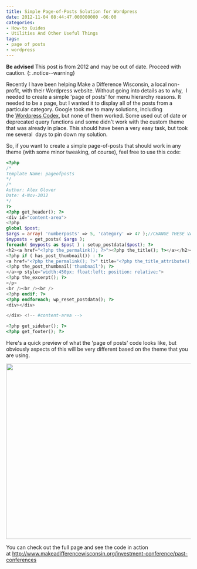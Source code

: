 ```yaml
---
title: Simple Page-of-Posts Solution for Wordpress
date: 2012-11-04 08:44:47.000000000 -06:00
categories:
- How-to Guides
- Utilities And Other Useful Things
tags:
- page of posts
- wordpress
---
```


**Be advised** This post is from 2012 and may be out of date. Proceed with caution. 
{: .notice--warning}

<p>Recently I have been helping Make a Difference Wisconsin, a local non-profit, with their Wordpress website. Without going into details as to why,  I needed to create a simple 'page of posts' for menu hierarchy reasons. It needed to be a page, but I wanted it to display all of the posts from a particular category. Google took me to many solutions, including the <a href="http://codex.wordpress.org/Pages#A_Page_of_Posts" target="_blank">Wordpress Codex</a>, but none of them worked. Some used out of date or deprecated query functions and some didn't work with the custom theme that was already in place. This should have been a very easy task, but took me several  days to pin down my solution.</p>
<p>So, if you want to create a simple page-of-posts that should work in any theme (with some minor tweaking, of course), feel free to use this code:</p>


```php
<?php
/*
Template Name: pageofposts
*/
/*
Author: Alex Glover
Date: 4-Nov-2012
*/
?>
<?php get_header(); ?>
<div id="content-area">
<?php
global $post;
$args = array( 'numberposts' => 5, 'category' => 47 );//CHANGE THESE VALUES AS NEEDED
$myposts = get_posts( $args );
foreach( $myposts as $post ) : setup_postdata($post); ?>
<h2><a href="<?php the_permalink(); ?>"><?php the_title(); ?></a></h2><br />
<?php if ( has_post_thumbnail()) : ?>
<a href="<?php the_permalink(); ?>" title="<?php the_title_attribute(); ?> " style="float:left; position: relative; margin: 0px 20px 0px 0px;">
<?php the_post_thumbnail('thumbnail'); ?>
</a><p style="width:450px; float:left; position: relative;">
<?php the_excerpt(); ?>
</p>
<br /><br /><br />
<?php endif; ?>
<?php endforeach; wp_reset_postdata(); ?>
<div></div>

</div> <!-- #content-area -->

<?php get_sidebar(); ?>
<?php get_footer(); ?>
```

<p>Here's a quick preview of what the 'page of posts' code looks like, but obviously aspects of this will be very different based on the theme that you are using.</p>
<p><a href="http://alexdglover.files.wordpress.com/2012/11/page_of_posts_screenshot.png"><img class="aligncenter size-full wp-image-152" title="page_of_posts_screenshot" alt="" src="{{ site.baseurl }}/assets/page_of_posts_screenshot.png" width="595" height="477" /></a></p>
<p>You can check out the full page and see the code in action at <a href="http://www.makeadifferencewisconsin.org/investment-conference/past-conferences">http://www.makeadifferencewisconsin.org/investment-conference/past-conferences</a></p>
